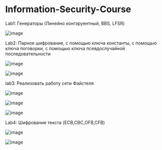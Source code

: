 # Information-Security-Course

Lab1: Генераторы (Линейно конгэруентный, BBS, LFSR)

![image](https://user-images.githubusercontent.com/65816571/114615801-c6e3ea00-9cae-11eb-8e4f-3670afcfe1ba.png)

Lab2: Парное шифрование, c помощью ключа константы, c помощью ключа поговорки, c помощью ключа псевдослучайной последовательности

![image](https://user-images.githubusercontent.com/65816571/118480906-8a773400-b71b-11eb-81a9-cf7780142598.png)

![image](https://user-images.githubusercontent.com/65816571/118480917-8fd47e80-b71b-11eb-812e-8da93e5d06ba.png)


lab3: Реализовать  работу сети  Файстеля

![image](https://user-images.githubusercontent.com/65816571/118481073-c3afa400-b71b-11eb-97df-bac4938a2191.png)

![image](https://user-images.githubusercontent.com/65816571/118481091-c7dbc180-b71b-11eb-86ca-13113d88108a.png)

![image](https://user-images.githubusercontent.com/65816571/118481109-cc07df00-b71b-11eb-8c88-36c5d73d4bde.png)


Lab4: Шифрование текста (ECB,CBC,OFB,CFB)

![image](https://user-images.githubusercontent.com/65816571/114614947-cd259680-9cad-11eb-8abf-1503560bf810.png)

![image](https://user-images.githubusercontent.com/65816571/114614970-d0b91d80-9cad-11eb-8af6-8aab1ba1e18e.png)

